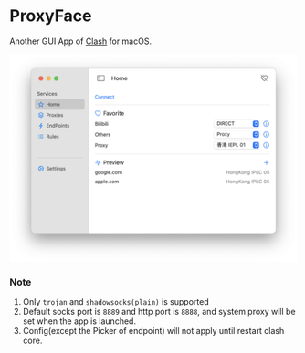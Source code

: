 # ProxyFace

Another GUI App of [Clash](https://github.com/Dreamacro/clash) for macOS.

![Home](./screenshots/home.png)


### Note

1. Only `trojan` and `shadowsocks(plain)` is supported
2. Default socks port is `8889` and http port is `8888`, and system proxy will be set when the app is launched.
3. Config(except the Picker of endpoint) will not apply until restart clash core.